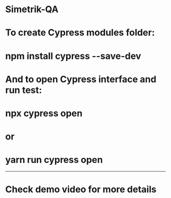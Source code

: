 # Simetrik-QA
# To create Cypress modules folder:
# npm install cypress --save-dev
# And to open Cypress interface and run test:
# npx cypress open
# or
# yarn run cypress open
-----
# Check demo video for more details
